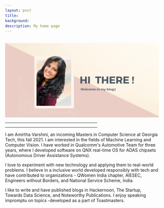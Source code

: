 ```yaml
---
layout: post
title: 
background: 
description: My home page
---
```


<!--
<hr width="60%">
<blockquote style="text-align: center;">
    <p></p>
</blockquote>
<hr width="60%">
-->

<br>

<img src="/assets/img/home_page.png" class="img-fluid"/>

<hr width="60%">
<blockquote style="text-align: center;">
    <p></p>
</blockquote>
<hr width="60%">

<p>
	I am Amirtha Varshini, an incoming Masters in Computer Science at Georgia Tech, this fall 2021. I am interested in the fields of Machine Learning and Computer Vision. I have worked in Qualcomm's Automotive Team for three years, where I developed software on QNX real-time OS for ADAS chipsets (Autonomous Driver Assistance Systems).
<br>
</p>

<p>

I love to experiment with new technology and applying them to real-world problems. I believe in a inclusive world developed responsibly with tech and have contributed to organizations - QWomen India chapter, AIESEC, Engineers without Borders, and National Service Scheme, India.

</p>

<p>
	I like to write and have published blogs in Hackernoon, The Startup, Towards Data Science, and Noteworthy Publications. I enjoy speaking impromptu on topics -developed as a part of Toastmasters.
 </p>